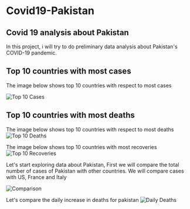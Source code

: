 # Covid19-Pakistan
## Covid 19 analysis about Pakistan
In this project, i will try to do preliminary data analysis about Pakistan's COVID-19 pandemic.
## Top 10 countries with most cases

The image below shows top 10 countries with respect to most cases

![Top 10 Cases](https://github.com/fahadalisarwar1/Covid19-Pakistan/blob/master/images/Top_10_case.png)

## Top 10 countries with most deaths

The image below shows top 10 countries with respect to most deaths
![Top 10 Deaths](https://github.com/fahadalisarwar1/Covid19-Pakistan/blob/master/images/Top_10_death.png)

The image below shows top 10 countries with most recoveries
![Top 10 Recoveries](https://github.com/fahadalisarwar1/Covid19-Pakistan/blob/master/images/Top_10_recover.png)


Let's start exploring data about Pakistan, First we will compare the total number of cases of Pakistan with other countries.
We will compare cases with US, France and Italy

![Comparison](https://github.com/fahadalisarwar1/Covid19-Pakistan/blob/master/images/comparison_Pakistan_US_France_Italy_cases.png)

Let's compare the daily increase in deaths for pakistan
![Daily Deaths](https://github.com/fahadalisarwar1/Covid19-Pakistan/blob/master/images/Daily_death_Pakistan.png)

